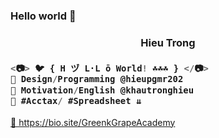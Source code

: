 ### Hello world 👋
<h3 align="center">Hieu Trong</h3>

<h3 align="left">

```js
<📷> 🐦 { H ヅ L·L ō World! ☘️☘️☘️ } </📷>
💜 Design/Programming @hieupgmr202
💙 Motivation/English @khautronghieu
💚 #Acctax/ #Spreadsheet ⇊
```
</h3>
<a href="https://bio.site/GreenGrapeAcademy" target="_blank">💜 https://bio.site/GreenkGrapeAcademy </a>
